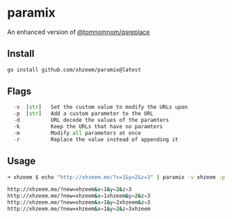 # paramix
An enhanced version of [@tomnomnom/qsreplace](https://github.com/tomnomnom/qsreplace/)


## Install
```bash
go install github.com/xhzeem/paramix@latest
```

## Flags

```python
  -v  [str]   Set the custom value to modify the URLs upon
  -p  [str]   Add a custom parameter to the URL 
  -d          URL decode the values of the paramters
  -k          Keep the URLs that have no paramters
  -m          Modify all parameters at once
  -r          Replace the value instead of appending it
```

## Usage
```bash
➜ xhzeem $ echo "http://xhzeem.me/?x=1&y=2&z=3" | paramix -v xhzeem -p new

http://xhzeem.me/?new=xhzeem&x=1&y=2&z=3
http://xhzeem.me/?new=xhzeem&x=1xhzeem&y=2&z=3
http://xhzeem.me/?new=xhzeem&x=1&y=2xhzeem&z=3
http://xhzeem.me/?new=xhzeem&x=1&y=2&z=3xhzeem
```
